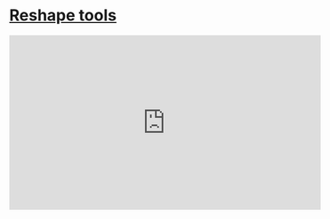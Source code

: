 # [Reshape tools](/wilcom-docs/Summary/summary_-_edit/Reshape_tools)

<iframe src="https://www.youtube.com/embed/j5-IPsbaQjg" frameborder="0" 
      allow="accelerometer; autoplay; clipboard-write; encrypted-media; gyroscope; picture-in-picture" 
      allowfullscreen="" style="width: 560px; height: 315px;">
</iframe>
